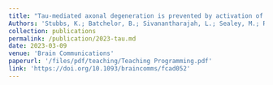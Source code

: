 ```yaml
---
title: "Tau-mediated axonal degeneration is prevented by activation of the WldS pathway"
Authors: 'Stubbs, K.; Batchelor, B.; Sivanantharajah, L.; Sealey, M.; Ramírez Moreno, M; Ruiz, E.; Richardson, B.; Perry, V.H.; Newman, T.A. and  Mudher, A'
collection: publications
permalink: /publication/2023-tau.md
date: 2023-03-09
venue: 'Brain Communications'
paperurl: '/files/pdf/teaching/Teaching Programming.pdf'
link: 'https://doi.org/10.1093/braincomms/fcad052'
---
```

